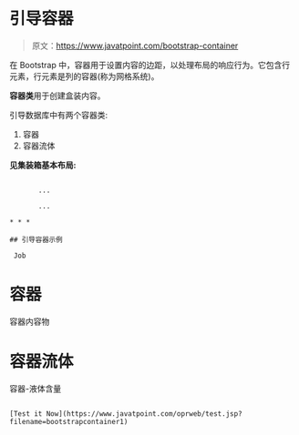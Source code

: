 # 引导容器

> 原文：<https://www.javatpoint.com/bootstrap-container>

在 Bootstrap 中，容器用于设置内容的边距，以处理布局的响应行为。它包含行元素，行元素是列的容器(称为网格系统)。

**容器类**用于创建盒装内容。

引导数据库中有两个容器类:

1.  容器
2.  容器流体

**见集装箱基本布局:**

```

       ...

       ...

* * *

## 引导容器示例

```

     Job

# 容器

容器内容物

# 容器流体

容器-液体含量

```

[Test it Now](https://www.javatpoint.com/oprweb/test.jsp?filename=bootstrapcontainer1)

```